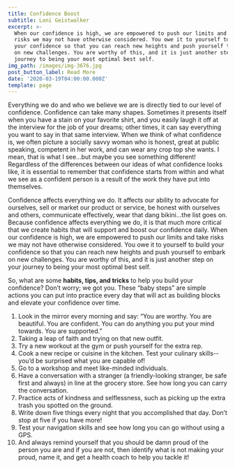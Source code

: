 ```yaml
---
title: Confidence Boost
subtitle: Lani Geistwalker
excerpt: >-
  When our confidence is high, we are empowered to push our limits and take
  risks we may not have otherwise considered. You owe it to yourself to build
  your confidence so that you can reach new heights and push yourself to embark
  on new challenges. You are worthy of this, and it is just another step on your
  journey to being your most optimal best self.
img_path: /images/img-3676.jpg
post_button_label: Read More
date: '2020-03-19T04:00:00.000Z'
template: page
---
```

Everything we do and who we believe we are is directly tied to our level of confidence. Confidence can take many shapes. Sometimes it presents itself when you have a stain on your favorite shirt, and you easily laugh it off at the interview for the job of your dreams; other times, it can say everything you want to say in that same interview. When we think of what confidence is, we often picture a socially savvy woman who is honest, great at public speaking, competent in her work, and can wear any crop top she wants. I mean, that is what I see…but maybe you see something different! Regardless of the differences between our ideas of what confidence looks like, it is essential to remember that confidence starts from within and what we see as a confident person is a result of the work they have put into themselves.

Confidence affects everything we do. It affects our ability to advocate for ourselves, sell or market our product or service, be honest with ourselves and others, communicate effectively, wear that dang bikini...the list goes on. Because confidence affects everything we do, it is that much more critical that we create habits that will support and boost our confidence daily. When our confidence is high, we are empowered to push our limits and take risks we may not have otherwise considered. You owe it to yourself to build your confidence so that you can reach new heights and push yourself to embark on new challenges. You are worthy of this, and it is just another step on your journey to being your most optimal best self.

So, what are some **habits, tips, and tricks** to help you build your confidence? Don’t worry; we got you. These “baby steps” are simple actions you can put into practice every day that will act as building blocks and elevate your confidence over time.

1. Look in the mirror every morning and say: “You are worthy. You are beautiful. You are confident. You can do anything you put your mind towards. You are supported.”
2. Taking a leap of faith and trying on that new outfit.
3. Try a new workout at the gym or push yourself for the extra rep.
4. Cook a new recipe or cuisine in the kitchen. Test your culinary skills--you’d be surprised what you are capable of!
5. Go to a workshop and meet like-minded individuals.
6. Have a conversation with a stranger (a friendly-looking stranger, be safe first and always) in line at the grocery store. See how long you can carry the conversation.
7. Practice acts of kindness and selflessness, such as picking up the extra trash you spotted on the ground.
8. Write down five things every night that you accomplished that day. Don’t stop at five if you have more!
9. Test your navigation skills and see how long you can go without using a GPS.
10. And always remind yourself that you should be damn proud of the person you are and if you are not, then identify what is not making your proud, name it, and get a health coach to help you tackle it!